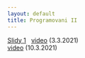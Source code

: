 ```yaml
---
layout: default
title: Programovani II
---
```


[Slidy 1](https://docs.google.com/presentation/d/129rrkTW61FKTLpeXndneuG2BYt-E7vg_hRgBD5KIV-4/edit?usp=sharing) &nbsp; [video](https://u.pcloud.link/publink/show?code=XZHOJfXZ3MDow0cyrhpAy2yn8xV1F5Wq0nkk) (3.3.2021) <br>
[video](https://u.pcloud.link/publink/show?code=XZPSmBXZByj3CXA7xHyYgbPJW1inhhNVTXcV)  (10.3.2021) <br>